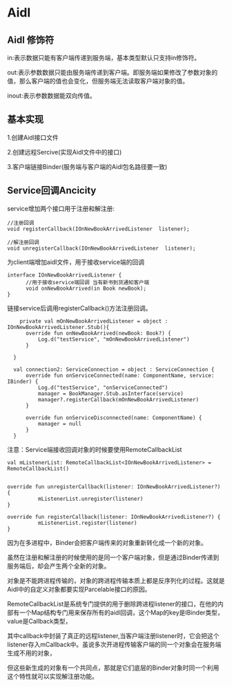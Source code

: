 # Aidl

## Aidl 修饰符
  in:表示数据只能有客户端传递到服务端，基本类型默认只支持in修饰符。
  
  out:表示参数数据只能由服务端传递到客户端。即服务端如果修改了参数对象的值，那么客户端的值也会变化，但服务端无法读取客户端对象的值。
  
  inout:表示参数数据能双向传值。
  
## 基本实现
  1.创建Aidl接口文件
  
  2.创建远程Sercive(实现Aidl文件中的接口)
  
  3.客户端链接Binder(服务端与客户端的Aidl包名路径要一致)
  
## Service回调Ancicity
  service增加两个接口用于注册和解注册:
  
   ```
   //注册回调
   void registerCallback(IOnNewBookArrivedListener  listener);
   ```

   ```
   //解注册回调
   void unregisterCallback(IOnNewBookArrivedListener  listener);
   ```
  
  为client端增加aidl文件，用于接收service端的回调
  ```
  interface IOnNewBookArrivedListener {
        //用于接收service端回调 当有新书到货通知客户端
        void onNewBookArrived(in Book newBook);
  }
  ```
  
  链接service后调用registerCallback()方法注册回调。
  ```
      private val mOnNewBookArrivedListener = object : IOnNewBookArrivedListener.Stub(){
        override fun onNewBookArrived(newBook: Book?) {
            Log.d("testService", "mOnNewBookArrivedListener")
        }

    }

    val connection2: ServiceConnection = object : ServiceConnection {
        override fun onServiceConnected(name: ComponentName, service: IBinder) {
            Log.d("testService", "onServiceConnected")
            manager = BookManager.Stub.asInterface(service)
            manager?.registerCallback(mOnNewBookArrivedListener)
        }

        override fun onServiceDisconnected(name: ComponentName) {
            manager = null
        }
    }
  ```
  注意：Service端接收回调对象的时候要使用RemoteCallbackList
  
  ```
  val mListenerList: RemoteCallbackList<IOnNewBookArrivedListener> = RemoteCallbackList()
  
  
  override fun unregisterCallback(listener: IOnNewBookArrivedListener?) {
            mListenerList.unregister(listener)
  }

  override fun registerCallback(listener: IOnNewBookArrivedListener?) {
            mListenerList.register(listener)
  }
  ```
  因为在多进程中，Binder会把客户端传来的对象重新转化成一个新的对象。
  
  虽然在注册和解注册的时候使用的是同一个客户端对象，但是通过Binder传递到服务端后，却会产生两个全新的对象。
  
  对象是不能跨进程传输的，对象的跨进程传输本质上都是反序列化的过程。这就是Aidl中的自定义对象都要实现Parcelable接口的原因。
  
  RemoteCallbackList是系统专门提供的用于删除跨进程listener的接口，在他的内部有一个Map结构专门用来保存所有的aidl回调，这个Map的key是IBinder类型，value是Callback类型，
  
  其中callback中封装了真正的远程listener,当客户端注册listener时，它会把这个listener存入mCallback中。虽说多次开进程传输客户端的同一个对象会在服务端生成不用的对象，
  
  但这些新生成的对象有一个共同点，那就是它们底层的Binder对象时同一个利用这个特性就可以实现解注册功能。
  
  
